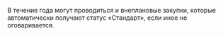 В течение года могут проводиться и внеплановые закупки, которые автоматически получают статус «Стандарт», если иное не оговаривается.